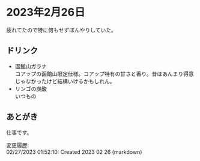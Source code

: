 # 2023年2月26日

疲れてたので特に何もせずぼんやりしていた。

## ドリンク

- 函館山ガラナ  
コアップの函館山限定仕様。コアップ特有の甘さと香り。昔はあんまり得意じゃなかったけど結構いけるかもしれん。
- リンゴの炭酸  
いつもの

## あとがき

仕事です。

変更履歴:  
02/27/2023 01:52:10: Created 2023 02 26 (markdown)  
